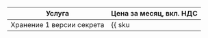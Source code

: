 | Услуга | Цена за месяц, вкл. НДС |
| --- | --- |
| Хранение 1 версии секрета | {{ sku|KZT|lockbox.storage.v1.active_secrets|month|string }} |